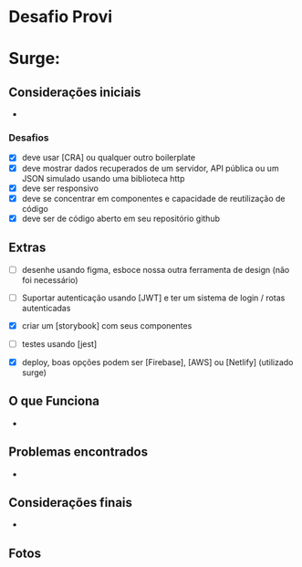 # Desafio Provi

# Surge: 

## Considerações iniciais

* 

### Desafios

- [x]  deve usar [CRA] ou qualquer outro boilerplate
- [x]  deve mostrar dados recuperados de um servidor, API pública ou um JSON simulado usando uma biblioteca http
- [x] deve ser responsivo
- [x]  deve se concentrar em componentes e capacidade de reutilização de código
- [x] deve ser de código aberto em seu repositório github

## Extras

- [ ] desenhe usando figma, esboce nossa outra ferramenta de design (não foi necessário)

- [ ] Suportar autenticação usando [JWT] e ter um sistema de login / rotas autenticadas
- [x] criar um [storybook] com seus componentes
- [ ] testes usando [jest]
- [x] deploy, boas opções podem ser [Firebase], [AWS] ou [Netlify] (utilizado surge)

## O que Funciona

- 

## Problemas encontrados

* 

## Considerações finais 

* 

## Fotos

### 
